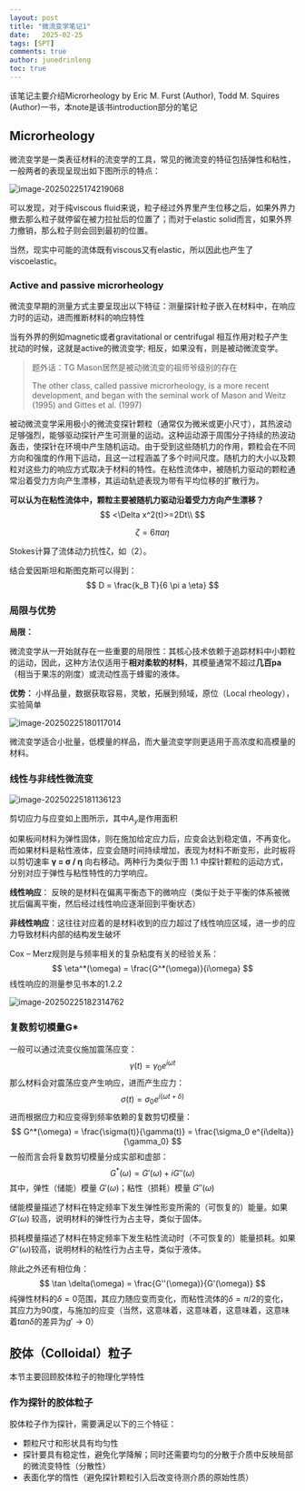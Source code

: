 ```yaml
---
layout: post
title: "微流变学笔记1"
date:   2025-02-25
tags: [SPT]
comments: true
author: junedrinleng
toc: true
---
```


该笔记主要介绍Microrheology by Eric M. Furst (Author), Todd M. Squires (Author)一书，本note是该书introduction部分的笔记
<!-- more -->

## Microrheology

微流变学是一类表征材料的流变学的工具，常见的微流变的特征包括弹性和粘性，一般两者的表现呈现出如下图所示的特点：

![image-20250225174219068](https://raw.githubusercontent.com/JuneDrinleng/JuneDrinleng.github.io/main/img/2025-02-25-MICRORHEOLOGY_notes_1/image-20250225174219068.png)

可以发现，对于纯viscous fluid来说，粒子经过外界里产生位移之后，如果外界力撤去那么粒子就停留在被力拉扯后的位置了；而对于elastic solid而言，如果外界力撤销，那么粒子则会回到最初的位置。

当然，现实中可能的流体既有viscous又有elastic，所以因此也产生了viscoelastic。

### Active and passive microrheology

微流变早期的测量方式主要呈现出以下特征：测量探针粒子嵌入在材料中，在响应力时的运动，进而推断材料的响应特性

当有外界的例如magnetic或者gravitational or centrifugal 相互作用对粒子产生扰动的时候，这就是active的微流变学; 相反，如果没有，则是被动微流变学。

> 题外话：TG Mason居然是被动微流变的祖师爷级别的存在
>
> The other class, called passive microrheology, is a
> more recent development, and began with the seminal work of Mason
> and Weitz (1995) and Gittes et al. (1997)

被动微流变学采用极小的微流变探针颗粒（通常仅为微米或更小尺寸），其热波动足够强烈，能够驱动探针产生可测量的运动。这种运动源于周围分子持续的热波动轰击，使探针在环境中产生随机运动。由于受到这些随机力的作用，颗粒会在不同方向和强度的作用下运动，且这一过程涵盖了多个时间尺度。随机力的大小以及颗粒对这些力的响应方式取决于材料的特性。在粘性流体中，被随机力驱动的颗粒通常沿着受力方向产生漂移，其运动轨迹表现为带有平均位移的扩散行为。

**可以认为在粘性流体中，颗粒主要被随机力驱动沿着受力方向产生漂移？**
$$
<\Delta x^2(t)>=2Dt\\
$$

$$
\zeta = 6 \pi a \eta
$$

Stokes计算了流体动力抗性ζ，如（2）。

结合爱因斯坦和斯图克斯可以得到：
$$
D = \frac{k_B T}{6 \pi a \eta}
$$

### 局限与优势

**局限：**

微流变学从一开始就存在一些重要的局限性：其核心技术依赖于追踪材料中小颗粒的运动，因此，这种方法仅适用于**相对柔软的材料**，其模量通常不超过**几百pa**（相当于果冻的刚度）或流动性高于蜂蜜的液体。

**优势：** 小样品量，数据获取容易，灵敏，拓展到频域，原位（Local rheology），实验简单

![image-20250225180117014](https://raw.githubusercontent.com/JuneDrinleng/JuneDrinleng.github.io/main/img/2025-02-25-MICRORHEOLOGY_notes_1/image-20250225180117014.png)

微流变学适合小批量，低模量的样品，而大量流变学则更适用于高浓度和高模量的材料。

### 线性与非线性微流变

![image-20250225181136123](https://raw.githubusercontent.com/JuneDrinleng/JuneDrinleng.github.io/main/img/2025-02-25-MICRORHEOLOGY_notes_1/image-20250225181136123.png)

剪切应力与应变如上图所示，其中$A_y$是作用面积

如果板间材料为弹性固体，则在施加给定应力后，应变会达到稳定值，不再变化。而如果材料是粘性液体，应变会随时间持续增加，表现为材料不断变形，此时板将以剪切速率 **γ = σ / η** 向右移动。两种行为类似于图 1.1 中探针颗粒的运动方式，分别对应于弹性与粘性特性的力学响应。

**线性响应**： 反映的是材料在偏离平衡态下的微响应（类似于处于平衡的体系被微扰后偏离平衡，然后经过线性响应逐渐回到平衡状态）

**非线性响应**：这往往对应着的是材料收到的应力超过了线性响应区域，进一步的应力导致材料内部的结构发生破坏

Cox – Merz规则是与频率相关的复杂粘度有关的经验关系：
$$
\eta^*(\omega) = \frac{G^*(\omega)}{i\omega}
$$
线性响应的测量参见书本的1.2.2

![image-20250225182314762](https://raw.githubusercontent.com/JuneDrinleng/JuneDrinleng.github.io/main/img/2025-02-25-MICRORHEOLOGY_notes_1/image-20250225182314762.png)

### 复数剪切模量G*

一般可以通过流变仪施加震荡应变：
$$
\gamma(t) = \gamma_0 e^{i\omega t}
$$
那么材料会对震荡应变产生响应，进而产生应力：
$$
\sigma(t) = \sigma_0 e^{i(\omega t + \delta)}
$$
进而根据应力和应变得到频率依赖的复数剪切模量：
$$
G^*(\omega) = \frac{\sigma(t)}{\gamma(t)} = \frac{\sigma_0 e^{i\delta}}{\gamma_0}
$$
一般而言会将复数剪切模量分成实部和虚部：
$$
G^*(\omega) = G'(\omega) + iG''(\omega)
$$
其中，弹性（储能）模量 $G'(\omega)$；粘性（损耗）模量 $G''(\omega)$

储能模量描述了材料在特定频率下发生弹性形变所需的（可恢复的）能量。如果 $G'(\omega)$ 较高，说明材料的弹性行为占主导，类似于固体。

损耗模量描述了材料在特定频率下发生粘性流动时（不可恢复的）能量损耗。如果 $G''(\omega)$较高，说明材料的粘性行为占主导，类似于液体。

除此之外还有相位角：
$$
\tan \delta(\omega) = \frac{G''(\omega)}{G'(\omega)}
$$
纯弹性材料的$δ= 0$范围，其应力随应变而变化，而粘性流体的$δ=π/2$的变化，其应力为90度，与施加的应变（当然，这意味着，这意味着，这意味着，这意味着$tanδ$的差异为$g'→0$）

## 胶体（Colloidal）粒子

本节主要回顾胶体粒子的物理化学特性

### 作为探针的胶体粒子

胶体粒子作为探针，需要满足以下的三个特征：

- 颗粒尺寸和形状具有均匀性
- 探针要具有稳定性，避免化学降解；同时还需要均匀的分散于介质中反映局部的微流变特性（分散性）
- 表面化学的惰性（避免探针颗粒引入后改变待测介质的原始性质）

